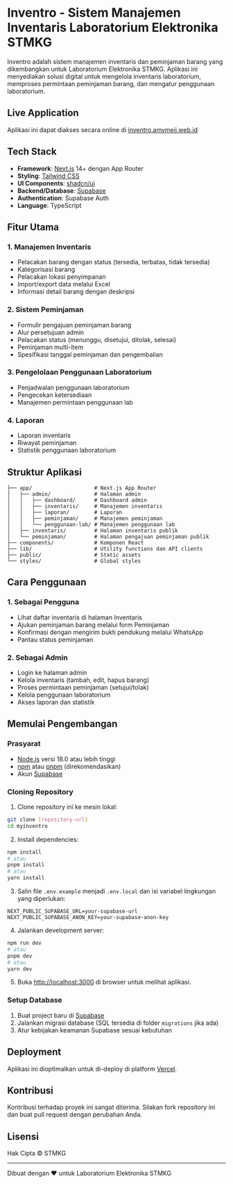 # Inventro - Sistem Manajemen Inventaris Laboratorium Elektronika STMKG

Inventro adalah sistem manajemen inventaris dan peminjaman barang yang dikembangkan untuk Laboratorium Elektronika STMKG. Aplikasi ini menyediakan solusi digital untuk mengelola inventaris laboratorium, memproses permintaan peminjaman barang, dan mengatur penggunaan laboratorium.

## Live Application

Aplikasi ini dapat diakses secara online di [inventro.amymeij.web.id](https://inventro.amymeij.web.id)

## Tech Stack

- **Framework**: [Next.js](https://nextjs.org) 14+ dengan App Router
- **Styling**: [Tailwind CSS](https://tailwindcss.com)
- **UI Components**: [shadcn/ui](https://ui.shadcn.com)
- **Backend/Database**: [Supabase](https://supabase.com)
- **Authentication**: Supabase Auth
- **Language**: TypeScript

## Fitur Utama

### 1. Manajemen Inventaris
- Pelacakan barang dengan status (tersedia, terbatas, tidak tersedia)
- Kategorisasi barang
- Pelacakan lokasi penyimpanan
- Import/export data melalui Excel
- Informasi detail barang dengan deskripsi

### 2. Sistem Peminjaman
- Formulir pengajuan peminjaman barang
- Alur persetujuan admin
- Pelacakan status (menunggu, disetujui, ditolak, selesai)
- Peminjaman multi-item
- Spesifikasi tanggal peminjaman dan pengembalian

### 3. Pengelolaan Penggunaan Laboratorium
- Penjadwalan penggunaan laboratorium
- Pengecekan ketersediaan
- Manajemen permintaan penggunaan lab

### 4. Laporan
- Laporan inventaris
- Riwayat peminjaman
- Statistik penggunaan laboratorium

## Struktur Aplikasi

```
├── app/                    # Next.js App Router
│   ├── admin/              # Halaman admin
│   │   ├── dashboard/      # Dashboard admin
│   │   ├── inventaris/     # Manajemen inventaris
│   │   ├── laporan/        # Laporan
│   │   ├── peminjaman/     # Manajemen peminjaman
│   │   └── penggunaan-lab/ # Manajemen penggunaan lab
│   ├── inventaris/         # Halaman inventaris publik
│   └── peminjaman/         # Halaman pengajuan peminjaman publik
├── components/             # Komponen React
├── lib/                    # Utility functions dan API clients
├── public/                 # Static assets
└── styles/                 # Global styles
```

## Cara Penggunaan

### 1. Sebagai Pengguna
- Lihat daftar inventaris di halaman Inventaris
- Ajukan peminjaman barang melalui form Peminjaman
- Konfirmasi dengan mengirim bukti pendukung melalui WhatsApp
- Pantau status peminjaman

### 2. Sebagai Admin
- Login ke halaman admin
- Kelola inventaris (tambah, edit, hapus barang)
- Proses permintaan peminjaman (setujui/tolak)
- Kelola penggunaan laboratorium
- Akses laporan dan statistik

## Memulai Pengembangan

### Prasyarat
- [Node.js](https://nodejs.org/) versi 18.0 atau lebih tinggi
- [npm](https://www.npmjs.com/) atau [pnpm](https://pnpm.io/) (direkomendasikan)
- Akun [Supabase](https://supabase.com)

### Cloning Repository

1. Clone repository ini ke mesin lokal:

```bash
git clone [repository-url]
cd myinventro
```

2. Install dependencies:

```bash
npm install
# atau
pnpm install
# atau
yarn install
```

3. Salin file `.env.example` menjadi `.env.local` dan isi variabel lingkungan yang diperlukan:

```
NEXT_PUBLIC_SUPABASE_URL=your-supabase-url
NEXT_PUBLIC_SUPABASE_ANON_KEY=your-supabase-anon-key
```

4. Jalankan development server:

```bash
npm run dev
# atau
pnpm dev
# atau
yarn dev
```

5. Buka [http://localhost:3000](http://localhost:3000) di browser untuk melihat aplikasi.

### Setup Database

1. Buat project baru di [Supabase](https://supabase.com)
2. Jalankan migrasi database (SQL tersedia di folder `migrations` jika ada)
3. Atur kebijakan keamanan Supabase sesuai kebutuhan

## Deployment

Aplikasi ini dioptimalkan untuk di-deploy di platform [Vercel](https://vercel.com).

## Kontribusi

Kontribusi terhadap proyek ini sangat diterima. Silakan fork repository ini dan buat pull request dengan perubahan Anda.

## Lisensi

Hak Cipta © STMKG

---

Dibuat dengan ❤️ untuk Laboratorium Elektronika STMKG
